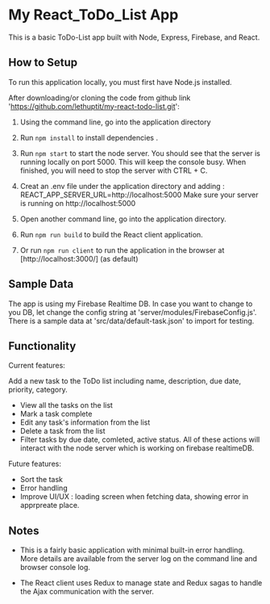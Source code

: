 # My React_ToDo_List App

This is a basic ToDo-List app built with Node, Express, Firebase, and React.

## How to Setup
To run this application locally, you must first have Node.js installed.

After downloading/or cloning the code from github link 'https://github.com/lethuptit/my-react-todo-list.git':

1. Using the command line, go into the application directory

2. Run `npm install` to install dependencies . 

3. Run `npm start` to start the node server. You should see that the server is running locally on port 5000. This will keep the console busy. When finished, you will need to    stop the server with CTRL + C.

4.  Creat an .env file under the application directory and adding : REACT_APP_SERVER_URL=http://localhost:5000
    Make sure your server is running on http://localhost:5000 

5. Open another command line, go into the application directory.

6. Run `npm run build` to build the React client application.

7. Or run `npm run client` to run the application in the browser at [http://localhost:3000/] (as default)


## Sample Data

The app is using my Firebase Realtime DB. In case you want to change to you DB, let change the config string at 'server/modules/FirebaseConfig.js'.
There is a sample data at 'src/data/default-task.json' to import for testing.

## Functionality

Current features:

Add a new task to the ToDo list including name, description, due date, priority, category.
- View all the tasks on the list
- Mark a task complete
- Edit any task's information from the list
- Delete a task from the list
- Filter tasks by due date, comleted, active status.
All of these actions will interact with the node server which is working on firebase realtimeDB.

Future features:

- Sort the task
- Error handling
- Improve UI/UX : loading screen when fetching data, showing error in apprpreate place.


## Notes

- This is a fairly basic application with minimal built-in error handling. More details are available from the server log on the command line and browser console log.

- The React client uses Redux to manage state and Redux sagas to handle the Ajax communication with the server.
